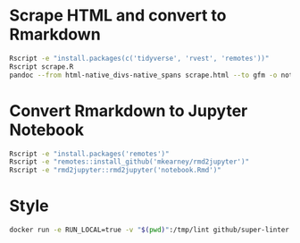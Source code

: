 # Scrape HTML and convert to Rmarkdown
``` sh
Rscript -e "install.packages(c('tidyverse', 'rvest', 'remotes'))"
Rscript scrape.R
pandoc --from html-native_divs-native_spans scrape.html --to gfm -o notebook.Rmd --no-highlight
```

# Convert Rmarkdown to Jupyter Notebook
``` sh
Rscript -e "install.packages('remotes')"
Rscript -e "remotes::install_github('mkearney/rmd2jupyter')"
Rscript -e "rmd2jupyter::rmd2jupyter('notebook.Rmd')"
```

# Style

``` sh
docker run -e RUN_LOCAL=true -v "$(pwd)":/tmp/lint github/super-linter
```
